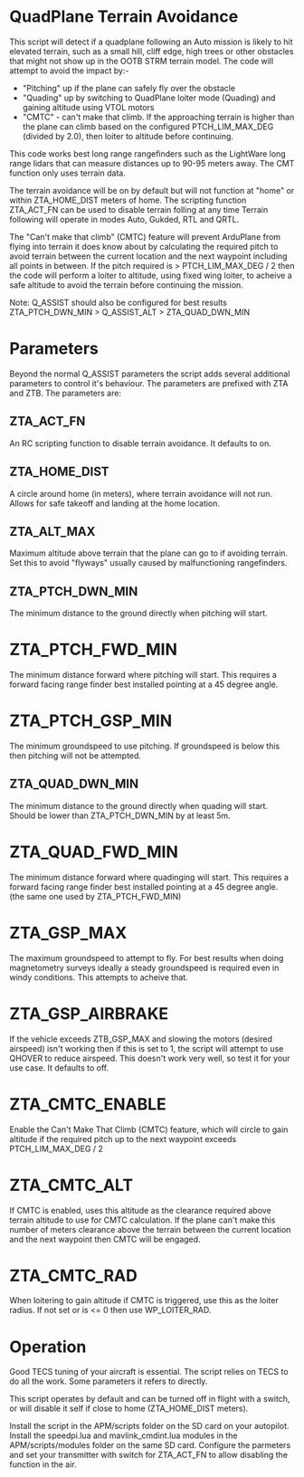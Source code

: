 # QuadPlane Terrain Avoidance

 This script will detect if a quadplane following an Auto mission is likely to hit elevated terrain, such as
 a small hill, cliff edge, high trees or other obstacles that might not show up in the OOTB STRM terrain model.
 The code will attempt to avoid the impact by:-
 - "Pitching" up if the plane can safely fly over the obstacle 
 - "Quading" up by switching to QuadPlane loiter mode (Quading) and gaining altitude using VTOL motors 
 - "CMTC" - can't make that climb. If the approaching terrain is higher than the plane can climb based on the 
    configured PTCH_LIM_MAX_DEG (divided by 2.0), then loiter to altitude before continuing.

This code works best long range rangefinders such as the LightWare long range lidars that can measure 
   distances up to 90-95 meters away. The CMT function only uses terrain data.

 The terrain avoidance will be on by default but will not function at "home" or within ZTA_HOME_DIST meters
 of home. The scripting function ZTA_ACT_FN can be used to disable terrain folling at any time
 Terrain following will operate in modes Auto, Gukded, RTL and QRTL.

The "Can't make that climb" (CMTC) feature will prevent ArduPlane from flying into terrain it does know about
by calculating the required pitch to avoid terrain between the current location and the next waypoint including
all points in between. If the pitch required is > PTCH_LIM_MAX_DEG / 2 then the code will perform a loiter to
altitude, using fixed wing loiter, to acheive a safe altitude to avoid the terrain before continuing the mission. 

Note: Q_ASSIST should also be configured for best results ZTA_PTCH_DWN_MIN > Q_ASSIST_ALT > ZTA_QUAD_DWN_MIN

# Parameters

Beyond the normal Q_ASSIST parameters the script adds several additional parameters to
control it's behaviour. The parameters are prefixed with ZTA and ZTB. The parameters are:

## ZTA_ACT_FN 

An RC scripting function to disable terrain avoidance. It defaults to on.

## ZTA_HOME_DIST

A circle around home (in meters), where terrain avoidance will not run.
Allows for safe takeoff and landing at the home location.

## ZTA_ALT_MAX

Maximum altitude above terrain that the plane can go to if avoiding terrain.
Set this to avoid "flyways" usually caused by malfunctioning rangefinders.

## ZTA_PTCH_DWN_MIN

The minimum distance to the ground directly when pitching will start.

# ZTA_PTCH_FWD_MIN

The minimum distance forward where pitching will start. This requires
a forward facing range finder best installed pointing at a 45 degree
angle.

# ZTA_PTCH_GSP_MIN

The minimum groundspeed to use pitching. If groundspeed is below this then
pitching will not be attempted.

## ZTA_QUAD_DWN_MIN

The minimum distance to the ground directly when quading will start.
Should be lower than ZTA_PTCH_DWN_MIN by at least 5m.

# ZTA_QUAD_FWD_MIN

The minimum distance forward where quadinging will start. This requires
a forward facing range finder best installed pointing at a 45 degree
angle. (the same one used by ZTA_PTCH_FWD_MIN)

# ZTA_GSP_MAX

The maximum groundspeed to attempt to fly. For best results when doing
magnetometry surveys ideally a steady groundspeed is required even 
in windy conditions. This attempts to acheive that.

# ZTA_GSP_AIRBRAKE

If the vehicle exceeds ZTB_GSP_MAX and slowing the motors (desired airspeed)
isn't working then if this is set to 1, the script will attempt to use QHOVER
to reduce airspeed. This doesn't work very well, so test it for your use case.
It defaults to off.

# ZTA_CMTC_ENABLE

Enable the Can't Make That Climb (CMTC) feature, which will circle to gain altitude if 
the required pitch up to the next waypoint exceeds PTCH_LIM_MAX_DEG / 2

# ZTA_CMTC_ALT

If CMTC is enabled, uses this altitude as the clearance required above terrain altitude to 
use for CMTC calculation. If the plane can't make this number of meters clearance above the
terrain between the current location and the next waypoint then CMTC will be engaged.

# ZTA_CMTC_RAD

When loitering to gain altitude if CMTC is triggered, use this as the loiter radius. If not set 
or is <= 0 then use WP_LOITER_RAD.


# Operation

Good TECS tuning of your aircraft is essential. The script relies
on TECS to do all the work. Some parameters it refers to directly.

This script operates by default and can be turned off in flight with
a switch, or will disable it self if close to home (ZTA_HOME_DIST meters).

Install the script in the APM/scripts folder on the SD card on your autopilot. Install the speedpi.lua
and mavlink_cmdint.lua modules in the APM/scripts/modules folder on the same SD card. Configure
the parmeters and set your transmitter with switch for ZTA_ACT_FN to allow disabling the function in the air.


